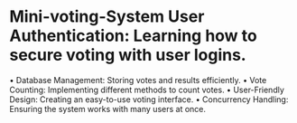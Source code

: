# Mini-voting-System User Authentication: Learning how to secure voting with user logins.
• Database Management: Storing votes and results efficiently.
• Vote Counting: Implementing different methods to count votes.
• User-Friendly Design: Creating an easy-to-use voting interface.
• Concurrency Handling: Ensuring the system works with many users at once.
